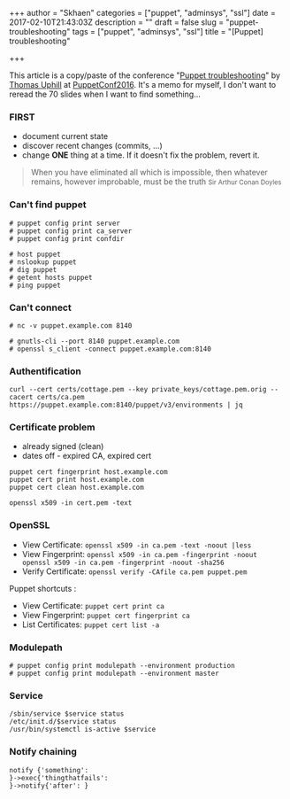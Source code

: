+++
author = "Skhaen"
categories = ["puppet", "adminsys", "ssl"]
date = 2017-02-10T21:43:03Z
description = ""
draft = false
slug = "puppet-troubleshooting"
tags = ["puppet", "adminsys", "ssl"]
title = "[Puppet] troubleshooting"

+++

This article is a copy/paste of the conference "[Puppet troubleshooting](https://docs.google.com/presentation/d/1AT2j97HV_y2QNH_HFKwZ6ExQDKvfC_lt6qBZaai4ATo/edit#slide=id.p)" by [Thomas Uphill](https://twitter.com/uphillian) at [PuppetConf2016](https://puppetconf2016.sched.com/event/6fjC/puppet-troubleshooting-thomas-uphill-wells-fargo). It's a memo for myself, I don't want to reread the 70 slides when I want to find something...


### FIRST

* document current state
* discover recent changes (commits, ...)
* change **ONE** thing at a time. If it doesn't fix the problem, revert it.

> When you have eliminated all which is impossible, then whatever remains, however improbable, must be the truth <small>Sir Arthur Conan Doyles</small>


### Can't find puppet

```
# puppet config print server
# puppet config print ca_server
# puppet config print confdir
```

```
# host puppet
# nslookup puppet
# dig puppet
# getent hosts puppet
# ping puppet
```

### Can't connect 

```
# nc -v puppet.example.com 8140

# gnutls-cli --port 8140 puppet.example.com
# openssl s_client -connect puppet.example.com:8140
```

### Authentification

```
curl --cert certs/cottage.pem --key private_keys/cottage.pem.orig --cacert certs/ca.pem https://puppet.example.com:8140/puppet/v3/environments | jq
```

### Certificate problem

* already signed (clean)
* dates off - expired CA, expired cert

```
puppet cert fingerprint host.example.com
puppet cert print host.example.com
puppet cert clean host.example.com

openssl x509 -in cert.pem -text 
```

### OpenSSL

* View Certificate: `openssl x509 -in ca.pem -text -noout |less`
* View Fingerprint: `openssl x509 -in ca.pem -fingerprint -noout openssl x509 -in ca.pem -fingerprint -noout -sha256`
* Verify Certificate: `openssl verify -CAfile ca.pem puppet.pem`

Puppet shortcuts :

* View Certificate: `puppet cert print ca`
* View Fingerprint: `puppet cert fingerprint ca`
* List Certificates: `puppet cert list -a`

### Modulepath

```
# puppet config print modulepath --environment production
# puppet config print modulepath --environment master
```
### Service

```
/sbin/service $service status
/etc/init.d/$service status
/usr/bin/systemctl is-active $service
```
### Notify chaining

```
notify {'something': 
}->exec{'thingthatfails': 
}->notify{'after': }
```

